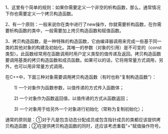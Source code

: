 1、这里有个简单的规则：如果你需要定义一个非空的析构函数，那么，通常情况下你也需要定义一个拷贝构造函数。

2、有一个原则：一般来说你在类中进行了new操作，你就需要析构函数，在你需要析构函数的类中，一般需要加上挎贝构造函数和赋值函数。

3、拷贝构造函数，是一种特殊的构造函数，它由编译器调用来完成一些基于同一类的其他对象的构建及初始化。其唯一的参数（对象的引用）是不可变的（const类型）。此函数经常用在函数调用时用户定义类型的值传递及返回。拷贝构造函数要调用基类的拷贝构造函数和成员函数。如果可以的话，它将用常量方式调用，另外，也可以用非常量方式调用。

在C++中，下面三种对象需要调用拷贝构造函数（有时也称“复制构造函数”）：

　　1) 一个对象作为函数参数，以值传递的方式传入函数体；

　　2) 一个对象作为函数返回值，以值传递的方式从函数返回；

　　3) 一个对象用于给另外一个对象进行初始化（常称为复制初始化）；

通常的原则是：①对于凡是包含动态分配成员或包含指针成员的类都应该提供拷贝构造函数；②在提供拷贝构造函数的同时，还应该考虑重载"="赋值操作符号。